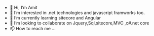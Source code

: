 - 👋 Hi, I’m Amit
- 👀 I’m interested in .net technologies and javascript framworks too.
- 🌱 I’m currently learning sitecore and Angular
- 💞️ I’m looking to collaborate on Jquery,Sql,sitecore,MVC ,c#.net core
- 📫 How to reach me ...

<!---
np4652/np4652 is a ✨ special ✨ repository because its `README.md` (this file) appears on your GitHub profile.
You can click the Preview link to take a look at your changes.
--->
